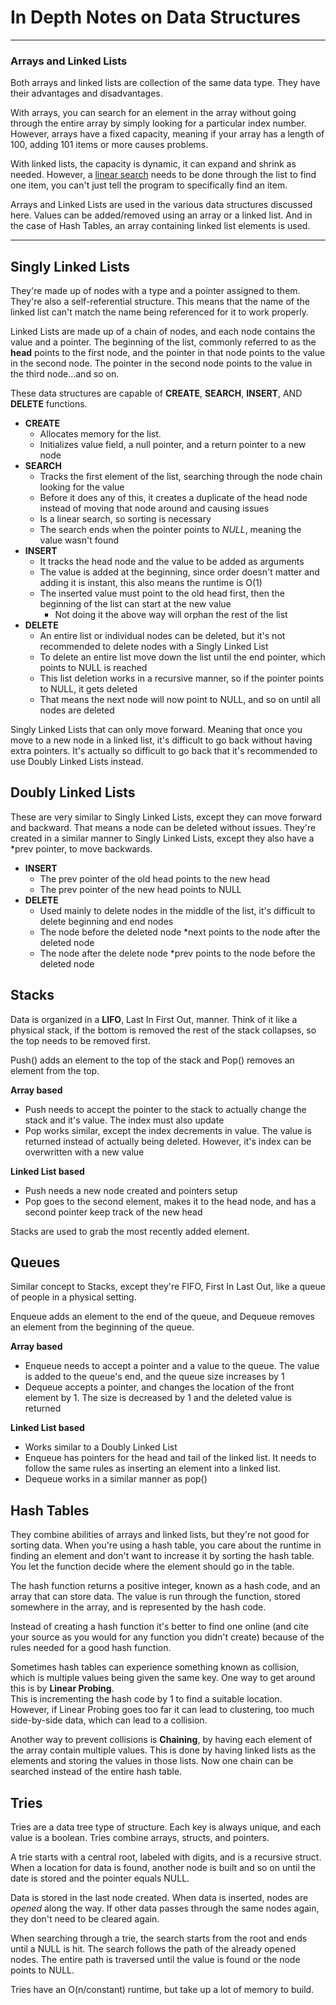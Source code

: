 # In Depth Notes on Data Structures

---

### Arrays and Linked Lists
Both arrays and linked lists are collection of the same data type. They have their advantages and disadvantages.

With arrays, you can search for an element in the array without going through the entire array by simply looking for a particular index number. However, arrays have a fixed capacity, meaning if your array has a length of 100, adding 101 items or more causes problems.

With linked lists, the capacity is dynamic, it can expand and shrink as needed. However, a [linear search](https://github.com/00SaadChaudhry/CS50_Notes/blob/master/Week%203%20-%20Algorithms/notes.md#linear-search) needs to be done through the list to find one item, you can't just tell the program to specifically find an item.

Arrays and Linked Lists are used in the various data structures discussed here. Values can be added/removed using an array or a linked list. And in the case of Hash Tables, an array containing linked list elements is used.

---

## Singly Linked Lists
They're made up of nodes with a type and a pointer assigned to them. They're also a self-referential structure. This means that the name of the linked list can't match the name being referenced for it to work properly.

Linked Lists are made up of a chain of nodes, and each node contains the value and a pointer. The beginning of the list, commonly referred to as the **head** points to the first node, and the pointer in that node points to the value in the second node. The pointer in the second node points to the value in the third node...and so on.

These data structures are capable of **CREATE**, **SEARCH**, **INSERT**, AND **DELETE** functions.

* **CREATE** 
	- Allocates memory for the list. 
	- Initializes value field, a null pointer, and a return pointer to a new node
* **SEARCH** 
	- Tracks the first element of the list, searching through the node chain looking for the value
	- Before it does any of this, it creates a duplicate of the head node instead of moving that node around and causing issues
	- Is a linear search, so sorting is necessary
	- The search ends when the pointer points to *NULL*, meaning the value wasn't found
* **INSERT**
	- It tracks the head node and the value to be added as arguments
	- The value is added at the beginning, since order doesn't matter and adding it is instant, this also means the runtime is O(1)
	- The inserted value must point to the old head first, then the beginning of the list can start at the new value
		+	Not doing it the above way will orphan the rest of the list
* **DELETE**
	- An entire list or individual nodes can be deleted, but it's not recommended to delete nodes with a Singly Linked List
	- To delete an entire list move down the list until the end pointer, which points to NULL is reached
	- This list deletion works in a recursive manner, so if the pointer points to NULL, it gets deleted
	- That means the next node will now point to NULL, and so on until all nodes are deleted	

Singly Linked Lists that can only move forward. Meaning that once you move to a new node in a linked list, it's difficult to go back without having extra pointers. It's actually so difficult to go back that it's recommended to use Doubly Linked Lists instead.



## Doubly Linked Lists
These are very similar to Singly Linked Lists, except they can move forward and backward. That means a node can be deleted without issues. They're created in a similar manner to Singly Linked Lists, except they also have a *prev pointer, to move backwards.

* **INSERT**
	- The prev pointer of the old head points to the new head
	- The prev pointer of the new head points to NULL
* **DELETE**
	- Used mainly to delete nodes in the middle of the list, it's difficult to delete beginning and end nodes
	- The node before the deleted node *next points to the node after the deleted node
	- The node after the delete node *prev points to the node before the deleted node

## Stacks
Data is organized in a **LIFO**, Last In First Out, manner. Think of it like a physical stack, if the bottom is removed the rest of the stack collapses, so the top needs to be removed first.

Push() adds an element to the top of the stack and Pop() removes an element from the top.

**Array based**

* Push needs to accept the pointer to the stack to actually change the stack and it's value. The index must also update
* Pop works similar, except the index decrements in value. The value is returned instead of actually being deleted. However, it's index can be overwritten with a new value

**Linked List based**

* Push needs a new node created and pointers setup
* Pop goes to the second element, makes it to the head node, and has a second pointer keep track of the new head

Stacks are used to grab the most recently added element.

## Queues
Similar concept to Stacks, except they're FIFO, First In Last Out, like a queue of people in a physical setting.

Enqueue adds an element to the end of the queue, and Dequeue removes an element from the beginning of the queue.

**Array based**

* Enqueue needs to accept a pointer and a value to the queue. The value is added to the queue's end, and the queue size increases by 1
* Dequeue accepts a pointer, and changes the location of the front element by 1. The size is decreased by 1 and the deleted value is returned

**Linked List based**

* Works similar to a Doubly Linked List
* Enqueue has pointers for the head and tail of the linked list. It needs to follow the same rules as inserting an element into a linked list.
* Dequeue works in a similar manner as pop()

## Hash Tables
They combine abilities of arrays and linked lists, but they're not good for sorting data. When you're using a hash table, you care about the runtime in finding an element and don't want to increase it by sorting the hash table. You let the function decide where the element should go in the table.

The hash function returns a positive integer, known as a hash code, and an array that can store data. The value is run through the function, stored somewhere in the array, and is represented by the hash code. 

Instead of creating a hash function it's better to find one online (and cite your source as you would for any function you didn't create) because of the rules needed for a good hash function. 

Sometimes hash tables can experience something known as collision, which is multiple values being given the same key. One way to get around this is by **Linear Probing**.  
This is incrementing the hash code by 1 to find a suitable location.  
However, if Linear Probing goes too far it can lead to clustering, too much side-by-side data, which can lead to a collision. 

Another way to prevent collisions is **Chaining**, by having each element of the array contain multiple values. This is done by having linked lists as the elements and storing the values in those lists. Now one chain can be searched instead of the entire hash table.

## Tries
Tries are a data tree type of structure. Each key is always unique, and each value is a boolean. Tries combine arrays, structs, and pointers. 

A trie starts with a central root, labeled with digits, and is a recursive struct. When a location for data is found, another node is built and so on until the date is stored and the pointer equals NULL.  

Data is stored in the last node created. When data is inserted, nodes are *opened* along the way. If other data passes through the same nodes again, they don't need to be cleared again. 

When searching through a trie, the search starts from the root and ends until a NULL is hit. The search follows the path of the already opened nodes. The entire path is traversed until the value is found or the node points to NULL.

Tries have an O(n/constant) runtime, but take up a lot of memory to build.